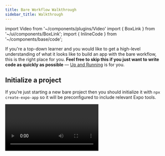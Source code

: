 ```yaml
---
title: Bare Workflow Walkthrough
sidebar_title: Walkthrough
---
```


import Video from '~/components/plugins/Video'
import { BoxLink } from '~/ui/components/BoxLink';
import { InlineCode } from '~/components/base/code';

If you're a top-down learner and you would like to get a high-level understanding of what it looks like to build an app with the bare workflow, this is the right place for you. **Feel free to skip this if you just want to write code as quickly as possible** &mdash; [Up and Running](hello-world.md) is for you.

## Initialize a project

If you’re just starting a new bare project then you should initialize it with `npx create-expo-app` so it will be preconfigured to include relevant Expo tools.

<Video file="exploring-bare/init.mp4" spaceAfter={30} />

> _Note: You may see several `peerDependencies` warnings when installing the dependencies for a new project. These are caused by some external packages having overly strict or unnecessary dependencies, and it's a work in progress to clean them up. They won't cause any harm to your project._

<BoxLink title="Existing apps" href="/bare/existing-apps" description={<>React Native projects that were created with <InlineCode>npx react-native init</InlineCode> require additional setup to use the Expo SDK.</>} />

## Build and open the project

Now we just run `yarn ios` or `yarn android` to start the JavaScript bundler server and build the project binary. This requires Xcode or Android Studio, depending on the platform.

<Video file="exploring-bare/buildopen.mp4" spaceAfter />

## Adding a library from the Expo SDK

To add a library from the Expo SDK we install it with `npx expo install`, run `npx pod-install` to link the iOS native dependency, and then recompile our projects for iOS and Android.

<Video file="exploring-bare/expoinstall.mp4" spaceAfter />

## Adding your own custom native code

The process for doing this is the same as any other React Native app. Here we are adding `react-native-mapbox-gl` to the app we just ejected.

<Video file="exploring-bare/custom.mp4" spaceAfter />

## Open the project with the Expo Go app on iOS or Android

You can continue using the Expo Go app _even after you’ve added native code that the client doesn’t support_, you just need to add guards to prevent the native APIs from being invoked when they aren’t available. In this block of code, we're going to prevent the `AttractionList` component from being imported when we were in Expo Go, because `AttractionList` uses `react-native-mapbox-gl`, which is not included in the Expo SDK.

<Video file="exploring-bare/guard.mp4" />

Now when we go to the screen where you would expect to see the `AttractionList`, we won't see anything because we substituted a plain `View` in its place.

<Video file="exploring-bare/clientopen.mp4" spaceAfter />

## Open the app in your web browser

Expo for web also works on bare projects. Here we will just import one simple component into **App.web.js** to demonstrate it, and run `npx expo start --web`.

<Video file="exploring-bare/web.mp4" spaceAfter />

## Releasing to the Apple App Store and Google Play Store

With [Expo Application Services (EAS)](/eas/index.md), you can build and submit your app with a single command `eas build --auto-submit` using `eas-cli`.

## That's it!

You are now, at a very high level, familiar with the steps you would go through to get started on building an app with the bare workflow. Continue on to [Up and Running](hello-world.md) to get started coding!

Are you feeling intimidated? It might be better for you to start out with the managed workflow if you're new to this. Check out the [First steps](../tutorial/planning/) for more information.
